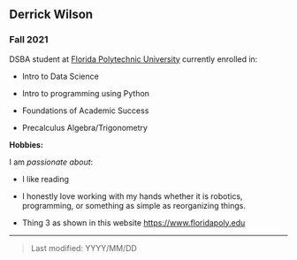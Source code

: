 ## Derrick Wilson

### Fall 2021

DSBA student at [Florida Polytechnic University](https://www.floridapoly.edu) currently enrolled in: 

- Intro to Data Science

- Intro to programming using Python

- Foundations of Academic Success 

- Precalculus Algebra/Trigonometry

**Hobbies:**

I am _passionate about_: 

- I like reading 

- I honestly love working with my hands whether it is robotics, programming, or something as simple as reorganizing things.

- Thing 3 as shown in this website <https://www.floridapoly.edu>

***

> Last modified: YYYY/MM/DD
